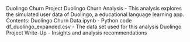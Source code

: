 Duolingo Churn Project
Duolingo Churn Analysis - This analysis explores the simulated user data of Duolingo, a educational language learning app.
Contents: 
Duolingo Churn Data.ipynb - Python code
df_duolingo_expanded.csv - The data set used for this analysis 
Duolingo Project Write-Up - Insights and analysis recommendations
